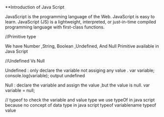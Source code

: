 **Introduction of Java Script


JavaScript is the programming language of the Web. JavaScript is easy to learn.
JavaScript (JS) is a lightweight, interpreted, or just-in-time compiled programming language with first-class functions.

//Primitive type 

We have Number ,String, Boolean ,Undefined, And Null Primitive available in Java Script

//Undefined Vs Null

Undefined : only declare the variable  not assiging any value . var variable;
console.log(variable);
output undefined

Null : declare the variable and assign the value ,but the value is null.
var variable = null;

// typeof 
to check the variable and value type we use typeOf in java script because no concept of data type in java script
typeof variablename
typeof value


